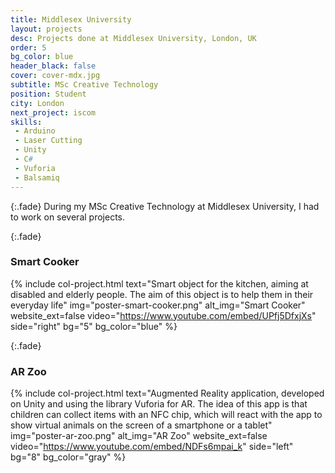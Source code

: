 ```yaml
---
title: Middlesex University
layout: projects
desc: Projects done at Middlesex University, London, UK
order: 5
bg_color: blue
header_black: false
cover: cover-mdx.jpg
subtitle: MSc Creative Technology
position: Student
city: London
next_project: iscom
skills:
 - Arduino
 - Laser Cutting
 - Unity
 - C#
 - Vuforia 
 - Balsamiq
---
```


{:.fade}
During my MSc Creative Technology at Middlesex University, I had to work on several projects.

{:.fade}
### Smart Cooker

{%
    include col-project.html
    text="Smart object for the kitchen, aiming at disabled and elderly people. The aim of this object is to help them in their everyday life"
    img="poster-smart-cooker.png"
    alt_img="Smart Cooker"
    website_ext=false
    video="https://www.youtube.com/embed/UPfj5DfxjXs"
    side="right"
    bg="5"
    bg_color="blue"
%}

{:.fade}
### AR Zoo

{%
    include col-project.html
    text="Augmented Reality application, developed on Unity and using the library Vuforia for AR. The idea of this app is that children can collect items with an NFC chip, which will react with the app to show virtual animals on the screen of a smartphone or a tablet"
    img="poster-ar-zoo.png"
    alt_img="AR Zoo"
    website_ext=false
    video="https://www.youtube.com/embed/NDFs6mpai_k"
    side="left"
    bg="8"
    bg_color="gray"
%}